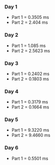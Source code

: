 ### Day 1

 - Part 1 = 0.3505 ms
 - Part 2 = 2.404 ms

### Day 2

 - Part 1 = 1.085 ms
 - Part 2 = 2.5623 ms

### Day 3

 - Part 1 = 0.2402 ms
 - Part 2 = 0.1803 ms

### Day 4

 - Part 1 = 0.3179 ms
 - Part 2 = 0.1664 ms

### Day 5

 - Part 1 = 9.3220 ms
 - Part 2 = 9.4660 ms

### Day 6

 - Part 1 = 0.5501 ms